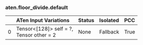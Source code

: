 ### aten.floor_divide.default
|    | ATen Input Variations                       | Status   | Isolated   | PCC   |
|---:|:--------------------------------------------|:---------|:-----------|:------|
|  0 | Tensor<[128]> self = ?,<br>Tensor other = 2 | None     | Fallback   | True  |

